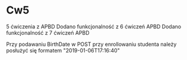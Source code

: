 # Cw5
5 ćwiczenia z APBD
Dodano funkcjonalność z 6 ćwiczeń APBD
Dodano funkcjonalność z 7 ćwiczeń APBD

Przy podawaniu BirthDate w POST przy enrollowaniu studenta należy posłużyć się formatem "2019-01-06T17:16:40"
